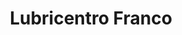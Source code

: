 ---
title: "Lubricentro Franco"
url: /ciudad-autonoma-de-buenos-aires/lubricentro-franco/
shop: reparación de automóviles
---
